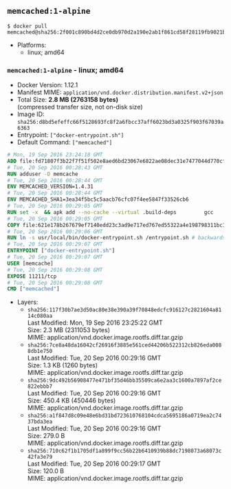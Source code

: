 ## `memcached:1-alpine`

```console
$ docker pull memcached@sha256:2f001c890bd4d2ce0db970d2a190e2ab1f861cd58f28119fb9021bf1d91f2d0c
```

-	Platforms:
	-	linux; amd64

### `memcached:1-alpine` - linux; amd64

-	Docker Version: 1.12.1
-	Manifest MIME: `application/vnd.docker.distribution.manifest.v2+json`
-	Total Size: **2.8 MB (2763158 bytes)**  
	(compressed transfer size, not on-disk size)
-	Image ID: `sha256:d8bd5efeffc66f5128693fc8f2a6fbcc37aff6023bd3a0325f903f67039a6363`
-	Entrypoint: `["docker-entrypoint.sh"]`
-	Default Command: `["memcached"]`

```dockerfile
# Mon, 19 Sep 2016 23:24:18 GMT
ADD file:fd71807f3b22f7f51f502e8aed6bd23067e6822ae08dec31e7477044d770cf48 in / 
# Tue, 20 Sep 2016 00:28:43 GMT
RUN adduser -D memcache
# Tue, 20 Sep 2016 00:28:44 GMT
ENV MEMCACHED_VERSION=1.4.31
# Tue, 20 Sep 2016 00:28:44 GMT
ENV MEMCACHED_SHA1=3ea34f5bc5c5aacb76cfc07f4ee5847f33526cb6
# Tue, 20 Sep 2016 00:29:05 GMT
RUN set -x 	&& apk add --no-cache --virtual .build-deps 		gcc 		libc-dev 		libevent-dev 		linux-headers 		make 		perl 		tar 	&& wget -O memcached.tar.gz "http://memcached.org/files/memcached-$MEMCACHED_VERSION.tar.gz" 	&& echo "$MEMCACHED_SHA1  memcached.tar.gz" | sha1sum -c - 	&& mkdir -p /usr/src/memcached 	&& tar -xzf memcached.tar.gz -C /usr/src/memcached --strip-components=1 	&& rm memcached.tar.gz 	&& cd /usr/src/memcached 	&& ./configure 	&& make -j$(getconf _NPROCESSORS_ONLN) 	&& make install 	&& cd / && rm -rf /usr/src/memcached 	&& runDeps="$( 		scanelf --needed --nobanner --recursive /usr/local 			| awk '{ gsub(/,/, "\nso:", $2); print "so:" $2 }' 			| sort -u 			| xargs -r apk info --installed 			| sort -u 	)" 	&& apk add --virtual .memcached-rundeps $runDeps 	&& apk del .build-deps
# Tue, 20 Sep 2016 00:29:05 GMT
COPY file:621e178b267679ef7140edd23c3ad9e717ed767ed55322a4e198798311bc1d36 in /usr/local/bin/ 
# Tue, 20 Sep 2016 00:29:06 GMT
RUN ln -s usr/local/bin/docker-entrypoint.sh /entrypoint.sh # backwards compat
# Tue, 20 Sep 2016 00:29:07 GMT
ENTRYPOINT ["docker-entrypoint.sh"]
# Tue, 20 Sep 2016 00:29:07 GMT
USER [memcache]
# Tue, 20 Sep 2016 00:29:08 GMT
EXPOSE 11211/tcp
# Tue, 20 Sep 2016 00:29:08 GMT
CMD ["memcached"]
```

-	Layers:
	-	`sha256:117f30b7ae3d50ac80e38e390a39f70848edcfc916127c2821604a8114c080aa`  
		Last Modified: Mon, 19 Sep 2016 23:25:22 GMT  
		Size: 2.3 MB (2311053 bytes)  
		MIME: application/vnd.docker.image.rootfs.diff.tar.gzip
	-	`sha256:7ce8a48da16042cf26916f3885e561ced44206b522312cb826eda0088db1e750`  
		Last Modified: Tue, 20 Sep 2016 00:29:16 GMT  
		Size: 1.3 KB (1260 bytes)  
		MIME: application/vnd.docker.image.rootfs.diff.tar.gzip
	-	`sha256:9dc492b56908477e471bf35d46bb35509ca6e2aa3c1600a7897af2ce822ebbb7`  
		Last Modified: Tue, 20 Sep 2016 00:29:16 GMT  
		Size: 450.4 KB (450446 bytes)  
		MIME: application/vnd.docker.image.rootfs.diff.tar.gzip
	-	`sha256:a1f847d8c09e48e6bd31bd723610768104cdca5695186a0719ea2c7437bda3ea`  
		Last Modified: Tue, 20 Sep 2016 00:29:16 GMT  
		Size: 279.0 B  
		MIME: application/vnd.docker.image.rootfs.diff.tar.gzip
	-	`sha256:710c62f1b1705df1a899f9cc56b22b6410939b88dc7198073a68073c42fa3e79`  
		Last Modified: Tue, 20 Sep 2016 00:29:17 GMT  
		Size: 120.0 B  
		MIME: application/vnd.docker.image.rootfs.diff.tar.gzip
